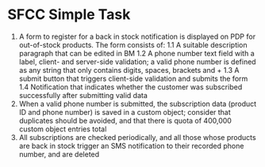 # SFCC Simple Task

1. A form to register for a back in stock notification is displayed on PDP for out-of-stock products. The form consists of:
1.1 A suitable description paragraph that can be edited in BM
1.2 A phone number text field with a label, client- and server-side validation; a valid phone number is defined as any string that only contains digits, spaces, brackets and +
1.3 A submit button that triggers client-side validation and submits the form
1.4 Notification that indicates whether the customer was subscribed successfully after submitting valid data
2. When a valid phone number is submitted, the subscription data (product ID and phone number) is saved in a custom object; consider that duplicates should be avoided, and that there is quota of 400,000 custom object entries total
3. All subscriptions are checked periodically, and all those whose products are back in stock trigger an SMS notification to their recorded phone number, and are deleted

